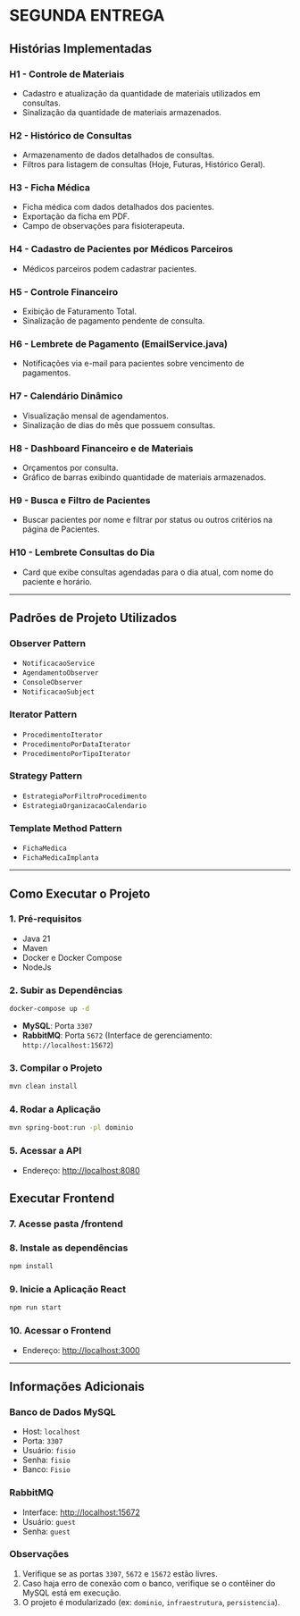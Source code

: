# SEGUNDA ENTREGA

## Histórias Implementadas

### H1 - Controle de Materiais
- Cadastro e atualização da quantidade de materiais utilizados em consultas.
- Sinalização da quantidade de materiais armazenados.

### H2 - Histórico de Consultas
- Armazenamento de dados detalhados de consultas.
- Filtros para listagem de consultas (Hoje, Futuras, Histórico Geral).

### H3 - Ficha Médica
- Ficha médica com dados detalhados dos pacientes.
- Exportação da ficha em PDF.
- Campo de observações para fisioterapeuta.

### H4 - Cadastro de Pacientes por Médicos Parceiros
- Médicos parceiros podem cadastrar pacientes.

### H5 - Controle Financeiro
- Exibição de Faturamento Total.
- Sinalização de pagamento pendente de consulta.

### H6 - Lembrete de Pagamento (EmailService.java)
- Notificações via e-mail para pacientes sobre vencimento de pagamentos.

### H7 - Calendário Dinâmico
- Visualização mensal de agendamentos.
- Sinalização de dias do mês que possuem consultas.

### H8 - Dashboard Financeiro e de Materiais
- Orçamentos por consulta.
- Gráfico de barras exibindo quantidade de materiais armazenados.

### H9 - Busca e Filtro de Pacientes
- Buscar pacientes por nome e filtrar por status ou outros critérios na página de Pacientes.

### H10 - Lembrete Consultas do Dia
- Card que exibe consultas agendadas para o dia atual, com nome do paciente e horário.



---

## Padrões de Projeto Utilizados

### Observer Pattern
- `NotificacaoService`
- `AgendamentoObserver`
- `ConsoleObserver`
- `NotificacaoSubject`

### Iterator Pattern
- `ProcedimentoIterator`
- `ProcedimentoPorDataIterator`
- `ProcedimentoPorTipoIterator`

### Strategy Pattern
- `EstrategiaPorFiltroProcedimento`
- `EstrategiaOrganizacaoCalendario`

### Template Method Pattern
- `FichaMedica`
- `FichaMedicaImplanta`

---

## Como Executar o Projeto

### 1. Pré-requisitos
- Java 21
- Maven
- Docker e Docker Compose
- NodeJs

### 2. Subir as Dependências
```bash
docker-compose up -d
```
- **MySQL**: Porta `3307`
- **RabbitMQ**: Porta `5672` (Interface de gerenciamento: `http://localhost:15672`)

### 3. Compilar o Projeto
```bash
mvn clean install
```

### 4. Rodar a Aplicação
```bash
mvn spring-boot:run -pl dominio
```

### 5. Acessar a API
- Endereço: [http://localhost:8080](http://localhost:8080)

## Executar Frontend

### 7. Acesse pasta /frontend

### 8. Instale as dependências
```bash
npm install
```

### 9. Inicie a Aplicação React
```bash
npm run start
```

### 10. Acessar o Frontend
- Endereço: [http://localhost:3000](http://localhost:3000)

---

## Informações Adicionais

### Banco de Dados MySQL
- Host: `localhost`
- Porta: `3307`
- Usuário: `fisio`
- Senha: `fisio`
- Banco: `Fisio`

### RabbitMQ
- Interface: [http://localhost:15672](http://localhost:15672)
- Usuário: `guest`
- Senha: `guest`

### Observações
1. Verifique se as portas `3307`, `5672` e `15672` estão livres.
2. Caso haja erro de conexão com o banco, verifique se o contêiner do MySQL está em execução.
3. O projeto é modularizado (ex: `dominio`, `infraestrutura`, `persistencia`).
